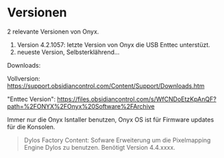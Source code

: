 # Versionen

2 relevante Versionen von Onyx.

1. Version 4.2.1057: letzte Version von Onyx die USB Enttec unterstüzt.
2. neueste Version, Selbsterklährend...

Downloads: 

Vollversion: https://support.obsidiancontrol.com/Content/Support/Downloads.htm

"Enttec Version": https://files.obsidiancontrol.com/s/WfCNDoEtzKpAnQF?path=%2FONYX%2FOnyx%20Software%2FArchive

Immer nur die Onyx Isntaller benutzen, Onyx OS ist für Firmware updates für die Konsolen.
>Dylos Factory Content: Sofware Erweiterung um die Pixelmapping Engine Dylos zu benutzen. Benötigt Version 4.4.xxxx.
